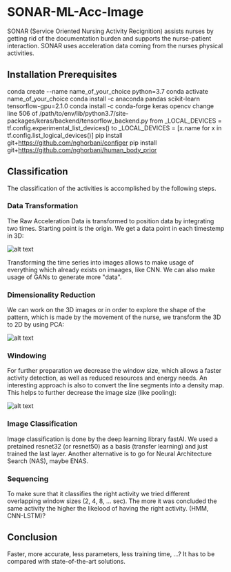 # SONAR-ML-Acc-Image

SONAR (Service Oriented Nursing Activity Recignition) assists nurses by getting rid of the documentation burden and supports the nurse-patient interaction. SONAR uses acceleration data coming from the nurses physical activities.

## Installation Prerequisites

conda create --name name_of_your_choice python=3.7
conda activate name_of_your_choice
conda install -c anaconda pandas scikit-learn tensorflow-gpu=2.1.0
conda install -c conda-forge keras opencv
change line 506 of /path/to/env/lib/python3.7/site-packages/keras/backend/tensorflow_backend.py from
_LOCAL_DEVICES = tf.config.experimental_list_devices() to
_LOCAL_DEVICES = [x.name for x in tf.config.list_logical_devices()]
pip install git+https://github.com/nghorbani/configer
pip install git+https://github.com/nghorbani/human_body_prior

## Classification

The classification of the activities is accomplished by the following steps.

### Data Transformation

The Raw Acceleration Data is transformed to position data by integrating two times. Starting point is the origin. We get a data point in each timestemp in 3D:

![alt text][tracking]

[tracking]: https://github.com/KonakML/SONAR-ML-Acc-Image/blob/master/Pictures/tracking_imu.jpg "Tracking IMU 3D"

Transforming the time series into images allows to make usage of everything which already exists on imaages, like CNN. We can also make usage of GANs to generate more "data".

### Dimensionality Reduction

We can work on the 3D images or in order to explore the shape of the pattern, which is made by the movement of the nurse, we transform the 3D to 2D by using PCA:

![alt text][pca]

[pca]: https://github.com/KonakML/SONAR-ML-Acc-Image/blob/master/Pictures/PCA.png "PCA"

### Windowing

For further preparation we decrease the window size, which allows a faster activity detection, as well as reduced resources and energy needs. An interesting approach is also to convert the line segments into a density map. This helps to further decrease the image size (like pooling):

![alt text][heatmap]

[heatmap]: https://github.com/KonakML/SONAR-ML-Acc-Image/blob/master/Pictures/heatmap.png "Heatmap"

### Image Classification

Image classification is done by the deep learning library fastAI. We used a pretained resnet32 (or resnet50) as a basis (transfer learning) and just trained the last layer. Another alternative is to go for Neural Architecture Search (NAS), maybe ENAS.

### Sequencing

To make sure that it classifies the right activity we tried different overlapping window sizes (2, 4, 8, ... sec). The more it was concluded the same activity the higher the likelood of having the right activity. (HMM, CNN-LSTM)?

## Conclusion

Faster, more accurate, less parameters, less training time, ...? It has to be compared with state-of-the-art solutions.
